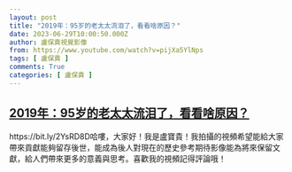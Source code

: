 ```yaml
---
layout: post
title: "2019年：95岁的老太太流泪了，看看啥原因？"
date: 2023-06-29T10:00:50.000Z
author: 盧保貴視覺影像
from: https://www.youtube.com/watch?v=pijXa5YlNps
tags: [ 盧保貴 ]
comments: True
categories: [ 盧保貴 ]
---
```

<!--1688032850000-->
[2019年：95岁的老太太流泪了，看看啥原因？](https://www.youtube.com/watch?v=pijXa5YlNps)
------

<div>
https://bit.ly/2YsRD8D哈嘍，大家好！我是盧寶貴！我拍攝的視頻希望能給大家帶來貢獻能夠留存後世，能成為後人對現在的歷史參考期待影像能為將來保留文獻，給人們帶來更多的意義與思考。喜歡我的視頻記得評論哦！
</div>
